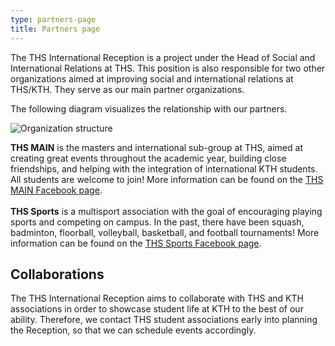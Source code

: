 ```yaml
---
type: partners-page
title: Partners page
---
```

The THS International Reception is a project under the Head of Social and International Relations at THS. This position is also responsible for two other organizations aimed at improving social and international relations at THS/KTH. They serve as our main partner organizations.

The following diagram visualizes the relationship with our partners.

![](/./ths-international-organizational-structure.png "Organization structure")

**THS MAIN** is the masters and international sub-group at THS, aimed at creating great events throughout the academic year, building close friendships, and helping with the integration of international KTH students. All students are welcome to join! More information can be found on the [THS MAIN Facebook page](https://www.facebook.com/THSMAIN/?ref=br_rs).\
\
**THS Sports** is a multisport association with the goal of encouraging playing sports and competing on campus. In the past, there have been squash, badminton, floorball, volleyball, basketball, and football tournaments! More information can be found on the [THS Sports Facebook page](https://www.facebook.com/thssportskth/).

## Collaborations

The THS International Reception aims to collaborate with THS and KTH associations in order to showcase student life at KTH to the best of our ability. Therefore, we contact THS student associations early into planning the Reception, so that we can schedule events accordingly.
